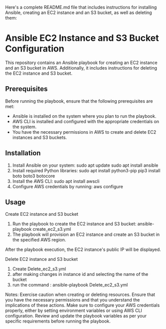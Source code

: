 Here's a complete README.md file that includes instructions for installing Ansible, creating an EC2 instance and an S3 bucket, as well as deleting them:
# Ansible EC2 Instance and S3 Bucket Configuration

This repository contains an Ansible playbook for creating an EC2 instance and an S3 bucket in AWS. Additionally, it includes instructions for deleting the EC2 instance and S3 bucket.

## Prerequisites

Before running the playbook, ensure that the following prerequisites are met:

- Ansible is installed on the system where you plan to run the playbook.
- AWS CLI is installed and configured with the appropriate credentials on the system.
- You have the necessary permissions in AWS to create and delete EC2 instances and S3 buckets.

## Installation

1. Install Ansible on your system:
       sudo apt update
       sudo apt install ansible
2. Install required Python libraries:
       sudo apt install python3-pip
       pip3 install boto boto3 botocore
3. Install the AWS CLI:
       sudo apt install awscli
4. Configure AWS credentials by running:
       aws configure

## Usage
Create EC2 instance and S3 bucket
1. Run the playbook to create the EC2 instance and S3 bucket:
    ansible-playbook create_ec2_s3.yml
2. The playbook will provision an EC2 instance and create an S3 bucket in the specified AWS region.

After the playbook execution, the EC2 instance's public IP will be displayed.

Delete EC2 instance and S3 bucket
1. Create Delete_ec2_s3.yml
2. after making changes in instance id and selecting the name of the bucket
3. run the command : ansible-playbook Delete_ec2_s3.yml

Notes:
Exercise caution when creating or deleting resources. Ensure that you have the necessary permissions and that you understand the implications of these actions.
Make sure to configure your AWS credentials properly, either by setting environment variables or using AWS CLI configuration.
Review and update the playbook variables as per your specific requirements before running the playbook.





